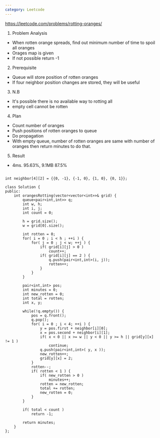```yaml
---
category: Leetcode
---
```


https://leetcode.com/problems/rotting-oranges/

1. Problem Analysis
  - When rotten orange spreads, find out minimum number of time to spoil all oranges
  - Orages map is given
  - If not possible return -1
  
2. Prerequisite
  - Queue will store position of rotten oranges
  - If four neighbor position changes are stored, they will be useful

3. N.B
  - It's possible there is no available way to rotting all
  - empty cell cannot be rotten

4. Plan
  - Count number of oranges
  - Push positions of rotten oranges to queue
  - Do propagation
  - With empty queue, number of rotten oranges are same with number of oranges then return minutes to do that.
  
5. Result
  - 4ms. 95.63%, 9.1MB 87.5%

```

int neighbor[4][2] = {{0, -1}, {-1, 0}, {1, 0}, {0, 1}};

class Solution {
public:
    int orangesRotting(vector<vector<int>>& grid) {
        queue<pair<int,int>> q;
        int w, h;
        int i, j;
        int count = 0;
        
        h = grid.size();
        w = grid[0].size();
        
        int rotten = 0;
        for( i = 0 ; i < h ; ++i ) {
            for( j = 0 ; j < w; ++j ) {
                if( grid[i][j] > 0 )
                    count++;
                if( grid[i][j] == 2 ) {
                    q.push(pair<int,int>(i, j));
                    rotten++;
                }
            }
        }
        
        pair<int,int> pos;
        int minutes = 0;
        int new_rotten = 0;
        int total = rotten;
        int x, y;
        
        while(!q.empty()) {
            pos = q.front();
            q.pop();
            for( i = 0 ; i < 4; ++i ) {
                y = pos.first + neighbor[i][0];
                x = pos.second + neighbor[i][1];
                if( x < 0 || x >= w || y < 0 || y >= h || grid[y][x] != 1 )
                    continue;
                q.push(pair<int,int>( y, x ));
                new_rotten++;
                grid[y][x] = 2;
            }
            rotten--;
            if( rotten < 1 ) {
                if( new_rotten > 0 )
                    minutes++;
                rotten = new_rotten;
                total += rotten;
                new_rotten = 0;
            }
        }
        
        if( total < count )
            return -1;
        
        return minutes;
    }
};
```
